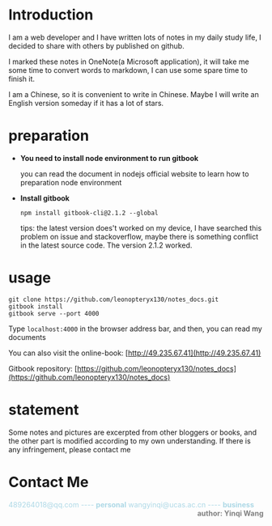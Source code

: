 # Introduction

I am a web developer and I have written lots of notes in my daily study life, I decided to share with others by published on github.

I marked these notes in OneNote(a Microsoft application), it will take me some time to convert words to markdown, I can use some spare time to finish it.

I am a Chinese, so it is convenient to write in Chinese. Maybe I will write an English version someday if it has a lot of stars.

# preparation
 - **You need to install node environment to run gitbook**

    you can read the document in nodejs official website to learn how to preparation node environment
 - **Install gitbook**
    ```
    npm install gitbook-cli@2.1.2 --global
    ```
    tips: the latest version does't worked on my device, I have searched this problem on issue and stackoverflow, maybe there is something conflict in the latest source code. The version 2.1.2 worked.

# usage
```
git clone https://github.com/leonopteryx130/notes_docs.git
gitbook install
gitbook serve --port 4000
```
Type ```localhost:4000``` in the browser address bar, and then, you can read my documents

You can also visit the online-book: [http://49.235.67.41](http://49.235.67.41)

Gitbook repository: [https://github.com/leonopteryx130/notes_docs](https://github.com/leonopteryx130/notes_docs)

# statement
Some notes and pictures are excerpted from other bloggers or books, and the other part is modified according to my own understanding. If there is any infringement, please contact me


# Contact Me
<font color=lightblue>
    489264018@qq.com ---- <strong>personal</strong>
<font>



<font color=lightblue>
    wangyinqi@ucas.ac.cn ---- <strong>business</strong>
<font>

<div  align=right>
    <font color=grey>
        <strong>author: Yinqi Wang</strong>
    <font>
</div>

